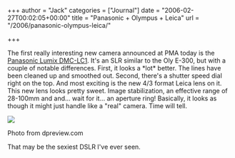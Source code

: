 +++
author = "Jack"
categories = ["Journal"]
date = "2006-02-27T00:02:05+00:00"
title = "Panasonic + Olympus + Leica"
url = "/2006/panasonic-olympus-leica/"

+++

The first really interesting new camera announced at PMA today is the [Panasonic Lumix DMC-LC1][lumix]. It's an SLR similar to the Oly E-300, but with a couple of notable differences. First, it looks a \*lot\* better. The lines have been cleaned up and smoothed out. Second, there's a shutter speed dial right on the top. And most exciting is the new 4/3 format Leica lens on it. This new lens looks pretty sweet. Image stabilization, an effective range of 28-100mm and and&#8230; wait for it&#8230; an aperture ring! Basically, it looks as though it might just handle like a "real" camera. Time will tell. 


![][1] 

<div>
  Photo from dpreview.com
</div>

That may be the sexiest DSLR I've ever seen. 

[lumix]: <http://panasonic.co.jp/pavc/global/lumix/>

 [1]: /files/dmcl1.jpg
